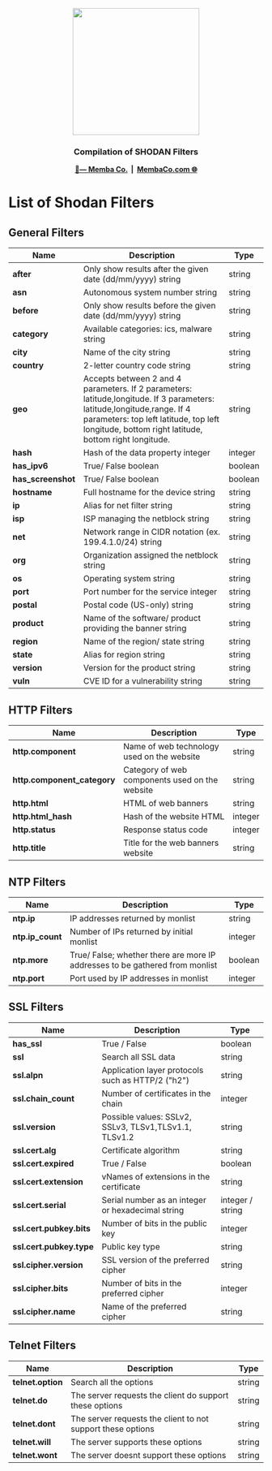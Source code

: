 <p align="center">
    <a href="https://blog.shodan.io/content/images/2015/02/shodan-logo-black.png">
      <img src="https://blog.shodan.io/content/images/2015/02/shodan-logo-black.png" width="250">
    </a>
    <h3 align="center">Compilation of SHODAN Filters</h3>
</p>
<p align="center">
    <b>
        <a href="https://twitter.com/MembaCo">🔗— Memba Co.</a>
        &nbsp;|&nbsp;
        <a href="http://membaco.com">MembaCo.com 🌐</a>
  </b>  
</p>
<h2></h2>

# List of Shodan Filters
## General Filters
| **Name**           | **Description**                                                                                                                                                                                                            | **Type** |
| ------------------ | -------------------------------------------------------------------------------------------------------------------------------------------------------------------------------------------------------------------------- | -------- |
| **after**          | Only show results after the given date (dd/mm/yyyy) string                                                                                                                                                                 | string   |
| **asn**            | Autonomous system number string                                                                                                                                                                                            | string   |
| **before**         | Only show results before the given date (dd/mm/yyyy) string                                                                                                                                                                | string   |
| **category**       | Available categories: ics, malware string                                                                                                                                                                                  | string   |
| **city**           | Name of the city string                                                                                                                                                                                                    | string   |
| **country**        | 2-letter country code string                                                                                                                                                                                               | string   |
| **geo**            | Accepts between 2 and 4 parameters. If 2 parameters: latitude,longitude. If 3 parameters: latitude,longitude,range. If 4 parameters: top left latitude, top left longitude, bottom right latitude, bottom right longitude. | string   |
| **hash**           | Hash of the data property integer                                                                                                                                                                                          | integer  |
| **has_ipv6**       | True/ False boolean                                                                                                                                                                                                        | boolean  |
| **has_screenshot** | True/ False boolean                                                                                                                                                                                                        | boolean  |
| **hostname**       | Full hostname for the device string                                                                                                                                                                                        | string   |
| **ip**             | Alias for net filter string                                                                                                                                                                                                | string   |
| **isp**            | ISP managing the netblock string                                                                                                                                                                                           | string   |
| **net**            | Network range in CIDR notation (ex. 199.4.1.0/24) string                                                                                                                                                                   | string   |
| **org**            | Organization assigned the netblock string                                                                                                                                                                                  | string   |
| **os**             | Operating system string                                                                                                                                                                                                    | string   |
| **port**           | Port number for the service integer                                                                                                                                                                                        | string   |
| **postal**         | Postal code (US-only) string                                                                                                                                                                                               | string   |
| **product**        | Name of the software/ product providing the banner string                                                                                                                                                                  | string   |
| **region**         | Name of the region/ state string                                                                                                                                                                                           | string   |
| **state**          | Alias for region string                                                                                                                                                                                                    | string   |
| **version**        | Version for the product string                                                                                                                                                                                             | string   |
| **vuln**           | CVE ID for a vulnerability string                                                                                                                                                                                          | string   |
## HTTP Filters
| **Name**                    | **Description**                                  | **Type** |
| --------------------------- | ------------------------------------------------ | -------- |
| **http.component**          | Name of web technology used on the website       | string   |
| **http.component_category** | Category of web components used on the   website | string   |
| **http.html**               | HTML of web banners                              | string   |
| **http.html_hash**          | Hash of the website HTML                         | integer  |
| **http.status**             | Response status code                             | integer  |
| **http.title**              | Title for the web banners website                | string   |

## NTP Filters
| **Name**         | **Description**                                                              | **Type** |
| ---------------- | ---------------------------------------------------------------------------- | -------- |
| **ntp.ip**       | IP addresses returned by monlist                                             | string   |
| **ntp.ip_count** | Number of IPs returned by initial monlist                                    | integer  |
| **ntp.more**     | True/ False; whether there are more IP addresses to be gathered from monlist | boolean  |
| **ntp.port**     | Port used by IP addresses in monlist                                         | integer  |

## SSL Filters
| **Name**                 | **Description**                                       | **Type**         |
| ------------------------ | ----------------------------------------------------- | ---------------- |
| **has_ssl**              | True / False                                          | boolean          |
| **ssl**                  | Search all SSL data                                   | string           |
| **ssl.alpn**             | Application layer protocols such as HTTP/2 ("h2")     | string           |
| **ssl.chain_count**      | Number of certificates in the chain                   | integer          |
| **ssl.version**          | Possible values: SSLv2, SSLv3, TLSv1,TLSv1.1, TLSv1.2 | string           |
| **ssl.cert.alg**         | Certificate algorithm                                 | string           |
| **ssl.cert.expired**     | True / False                                          | boolean          |
| **ssl.cert.extension**   | vNames of extensions in the certificate               | string           |
| **ssl.cert.serial**      | Serial number as an integer or hexadecimal string     | integer / string |
| **ssl.cert.pubkey.bits** | Number of bits in the public key                      | integer          |
| **ssl.cert.pubkey.type** | Public key type                                       | string           |
| **ssl.cipher.version**   | SSL version of the preferred cipher                   | string           |
| **ssl.cipher.bits**      | Number of bits in the preferred cipher                | integer          |
| **ssl.cipher.name**      | Name of the preferred cipher                          | string           |

## Telnet Filters
| **Name**          | **Description**                                             | **Type** |
| ----------------- | ----------------------------------------------------------- | -------- |
| **telnet.option** | Search all the options                                      | string   |
| **telnet.do**     | The server requests the client do support these options     | string   |
| **telnet.dont**   | The server requests the client to not support these options | string   |
| **telnet.will**   | The server supports these options                           | string   |
| **telnet.wont**   | The server doesnt support these options                     | string   |
